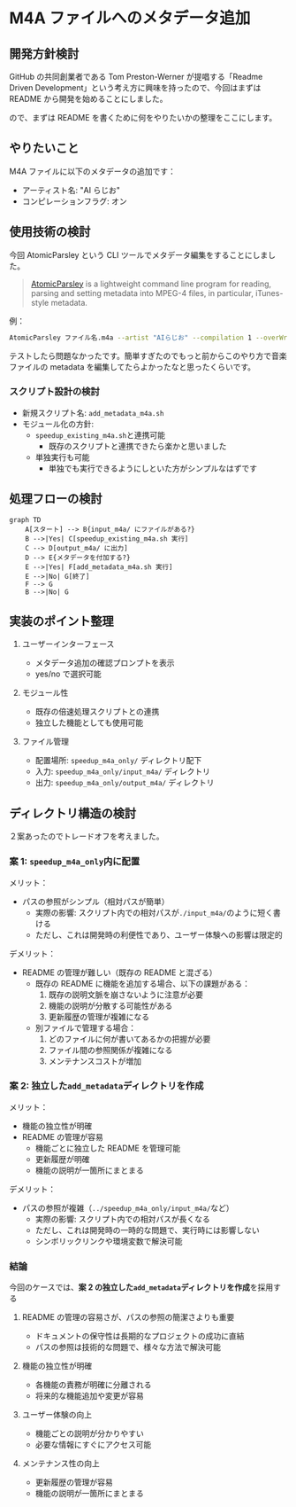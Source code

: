# M4A ファイルへのメタデータ追加

## 開発方針検討

GitHub の共同創業者である Tom Preston-Werner が提唱する「Readme Driven Development」という考え方に興味を持ったので、今回はまずは README から開発を始めることにしました。

ので、まずは README を書くために何をやりたいかの整理をここにします。

## やりたいこと

M4A ファイルに以下のメタデータの追加です：

- アーティスト名: "AI らじお"
- コンピレーションフラグ: オン

## 使用技術の検討

今回 AtomicParsley という CLI ツールでメタデータ編集をすることにしました。

> [AtomicParsley](https://github.com/wez/atomicparsley) is a lightweight command line program for reading, parsing and setting metadata into MPEG-4 files, in particular, iTunes-style metadata.

例：

```bash
AtomicParsley ファイル名.m4a --artist "AIらじお" --compilation 1 --overWrite
```

テストしたら問題なかったです。簡単すぎたのでもっと前からこのやり方で音楽ファイルの metadata を編集してたらよかったなと思ったくらいです。

### スクリプト設計の検討

- 新規スクリプト名: `add_metadata_m4a.sh`
- モジュール化の方針:
  - `speedup_existing_m4a.sh`と連携可能
    - 既存のスクリプトと連携できたら楽かと思いました
  - 単独実行も可能
    - 単独でも実行できるようにしといた方がシンプルなはずです

## 処理フローの検討

```mermaid
graph TD
    A[スタート] --> B{input_m4a/ にファイルがある?}
    B -->|Yes| C[speedup_existing_m4a.sh 実行]
    C --> D[output_m4a/ に出力]
    D --> E{メタデータを付加する?}
    E -->|Yes| F[add_metadata_m4a.sh 実行]
    E -->|No| G[終了]
    F --> G
    B -->|No| G
```

## 実装のポイント整理

1. ユーザーインターフェース

   - メタデータ追加の確認プロンプトを表示
   - yes/no で選択可能

2. モジュール性

   - 既存の倍速処理スクリプトとの連携
   - 独立した機能としても使用可能

3. ファイル管理
   - 配置場所: `speedup_m4a_only/` ディレクトリ配下
   - 入力: `speedup_m4a_only/input_m4a/` ディレクトリ
   - 出力: `speedup_m4a_only/output_m4a/` ディレクトリ

## ディレクトリ構造の検討

２案あったのでトレードオフを考えました。

### 案 1: `speedup_m4a_only`内に配置

メリット：

- パスの参照がシンプル（相対パスが簡単）
  - 実際の影響: スクリプト内での相対パスが`./input_m4a/`のように短く書ける
  - ただし、これは開発時の利便性であり、ユーザー体験への影響は限定的

デメリット：

- README の管理が難しい（既存の README と混ざる）
  - 既存の README に機能を追加する場合、以下の課題がある：
    1. 既存の説明文脈を崩さないように注意が必要
    2. 機能の説明が分散する可能性がある
    3. 更新履歴の管理が複雑になる
  - 別ファイルで管理する場合：
    1. どのファイルに何が書いてあるかの把握が必要
    2. ファイル間の参照関係が複雑になる
    3. メンテナンスコストが増加

### 案 2: 独立した`add_metadata`ディレクトリを作成

メリット：

- 機能の独立性が明確
- README の管理が容易
  - 機能ごとに独立した README を管理可能
  - 更新履歴が明確
  - 機能の説明が一箇所にまとまる

デメリット：

- パスの参照が複雑（`../speedup_m4a_only/input_m4a/`など）
  - 実際の影響: スクリプト内での相対パスが長くなる
  - ただし、これは開発時の一時的な問題で、実行時には影響しない
  - シンボリックリンクや環境変数で解決可能

### 結論

今回のケースでは、**案 2 の独立した`add_metadata`ディレクトリを作成**を採用する

1. README の管理の容易さが、パスの参照の簡潔さよりも重要

   - ドキュメントの保守性は長期的なプロジェクトの成功に直結
   - パスの参照は技術的な問題で、様々な方法で解決可能

2. 機能の独立性が明確

   - 各機能の責務が明確に分離される
   - 将来的な機能追加や変更が容易

3. ユーザー体験の向上

   - 機能ごとの説明が分かりやすい
   - 必要な情報にすぐにアクセス可能

4. メンテナンス性の向上
   - 更新履歴の管理が容易
   - 機能の説明が一箇所にまとまる
